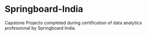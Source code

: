 # Springboard-India
Capstone Projects completed during certification of data analytics professional by Springboard India.  

